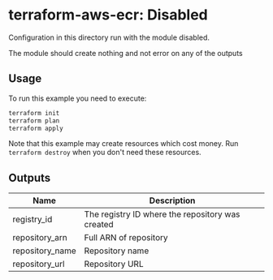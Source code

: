 # terraform-aws-ecr: Disabled

Configuration in this directory run with the module disabled.

The module should create nothing and not error on any of the outputs

## Usage

To run this example you need to execute:

```bash
terraform init
terraform plan
terraform apply
```

Note that this example may create resources which cost money. Run `terraform destroy` when you don't need these resources.

<!-- BEGINNING OF PRE-COMMIT-TERRAFORM DOCS HOOK -->
## Outputs

| Name | Description |
|------|-------------|
| registry\_id | The registry ID where the repository was created |
| repository\_arn | Full ARN of repository |
| repository\_name | Repository name |
| repository\_url | Repository URL |

<!-- END OF PRE-COMMIT-TERRAFORM DOCS HOOK -->
